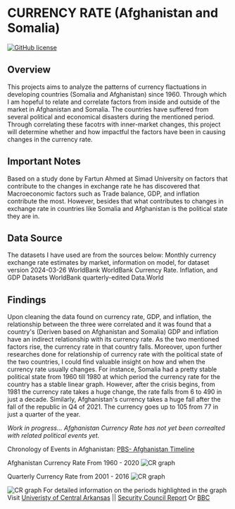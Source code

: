 <h1>CURRENCY RATE (Afghanistan and Somalia)</h1>
<a href="https://github.com/djeada/Data-Structures/blob/master/LICENSE"><img alt="GitHub license" src="https://img.shields.io/github/license/djeada/Data-Structures"></a>


## Overview

This projects aims to analyze the patterns of currency flactuations in developing countries (Somalia and Afghanistan) since 1960. Through which I am hopeful to relate and correlate factors from inside and outside of the market in Afghanistan and Somalia. The countries have suffered from several political and economical disasters during the mentioned period. Through correlating these facotrs with inner-market changes, this project will determine whether and how impactful the factors have been in causing changes in the currency rate.


## Important Notes
Based on a study done by Fartun Ahmed at Simad University on factors that contribute to the changes in exchange rate he has discovered that Macroeconomic factors such as Trade balance, GDP, and inflation contribute the most.
However, besides that what contributes to changes in exchange rate in countries like Somalia and Afghanistan is the political state they are in.

## Data Source 
The datasets I have used are from the sources below:
Monthly currency exchange rate estimates by market, information on model, for dataset version 2024-03-26 WorldBank WorldBank
Currency Rate. Inflation, and GDP Datasets WorldBank
quarterly-edited Data.World

## Findings
Upon cleaning the data found on currency rate, GDP, and inflation, the relationship between the three were correlated and it was found that a country's (Deriven based on Afghanistan and Somalia) GDP and inflation have an indirect relationship with its currency rate. As the two mentioned factors rise, the currency rate in that country falls.
Moreover, upon further researches done for relationship of currency rate with the political state of the two countries, I could find valuable insight on how and when the currency rate usually changes. For instance, Somalia had a pretty stable political state from 1960 till 1980 at which period the currency rate for the country has a stable linear graph. However, after the crisis begins, from 1981 the currency rate takes a huge change, the rate falls from 6 to 490 in just a decade.
Similarly, Afghanistan's currency takes a huge fall after the fall of the republic in Q4 of 2021. The currency goes up to 105 from 77 in just a quarter of the year. 


*Work in progress...
Afghanistan Currency Rate has not yet been correalted with related political events yet.*
<div style="align='center';">

Chronology of Events in Afghanistan: <a href="https://www.pbs.org/newshour/politics/asia-jan-june11-timeline-afghanistan">PBS- Afghanistan Timeline</a>

Afghanistan Currency Rate From 1960 - 2020
![CR graph](https://github.com/Cena980/Currency_Rate/blob/main/Analysis/Afg%20Currency%20Rate%20from%201960%20-%202020.png)

Quarterly Currency Rate from 2001 - 2016
![CR graph](https://github.com/Cena980/Currency_Rate/blob/main/Analysis/Afghani%20Exchange%20rate%20in%20the%202000s.png)



![CR graph](https://github.com/Cena980/Currency_Rate/blob/main/Analysis/Somalia%20CR.PNG)
For detailed information on the periods highlighted in the graph Visit <a href="https://uca.edu/politicalscience/home/research-projects/dadm-project/sub-saharan-africa-region/somalia-1960-present/">Univeristy of Central Arkansas</a> ||
<a href="https://www.securitycouncilreport.org/chronology/somalia.php">Security Council Report</a>
Or
<a href="https://www.bbc.com/news/world-africa-14094632">BBC</a>
</div>

